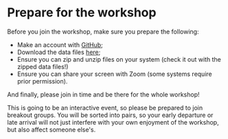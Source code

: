 # Prepare for the workshop

Before you join the workshop, make sure you prepare the following:

- Make an account with [GitHub](https://github.com/join);
- Download the data files [here](https://github.com/escience-academy/2021-06-03-DCC-project-management/raw/main/data/datafiles.zip);
- Ensure you can zip and unzip files on your system (check it out with the zipped data files!)
- Ensure you can share your screen with Zoom (some systems require prior permission).

And finally, please join in time and be there for the whole workshop! 

This is going to be an interactive event, so please be prepared to join breakout groups. You will be sorted into pairs, so your early departure or late arrival will not just interfere with your own enjoyment of the workshop, but also affect someone else's.
